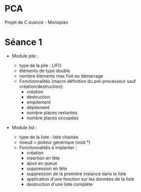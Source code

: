 PCA
===

Projet de C avancé - Monoplan

Séance 1
========

- Module pile :
    - type de la pile : LIFO
    - éléments de type double
    - nombre éléments max fixé au démarrage
    - Fonctionnalités (macro définition du pré-processeur sauf création/destruction):
        - création
        - destruction
        - empilement
        - dépilement
        - nombre places restantes
        - nombre places occupées

- Module list :
    - type de la liste : liste chainée
    - noeud = poiteur générique (void *)
    - Fonctionnalités à implanter :
        - création
        - insertion en tête
        - ajout en queue
        - suppression en tête
        - suppression de la première instance dans la liste
        - application d'une fonction sur les données de la liste
        - destruction d'une liste complète